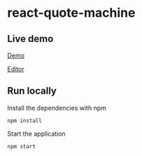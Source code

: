 # react-quote-machine

## Live demo

[Demo](https://xw8iq.codesandbox.io/)

[Editor](https://codesandbox.io/s/react-quote-machine-xw8iq?fontsize=14&hidenavigation=1&theme=dark)

## Run locally

Install the dependencies with npm

```
npm install
```

Start the application

```
npm start
```
